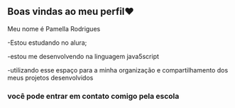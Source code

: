 ## Boas vindas ao meu perfil❤️

Meu nome é Pamella Rodrigues

-Estou estudando no alura;

-estou me desenvolvendo na linguagem java5script

-utilizando esse espaço para a minha organização e compartilhamento dos meus projetos desenvolvidos

### você pode entrar em contato comigo pela escola



